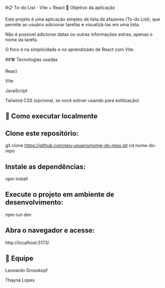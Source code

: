 #📋 To-do List - Vite + React
🎯 Objetivo da aplicação

Este projeto é uma aplicação simples de lista de afazeres (To-do List), que permite ao usuário adicionar tarefas e visualizá-las em uma lista.

Não é possível adicionar datas ou outras informações extras, apenas o nome da tarefa.

O foco é na simplicidade e no aprendizado de React com Vite.

##🛠️ Tecnologias usadas

React

Vite

JavaScript

Tailwind CSS
 (opcional, se você estiver usando para estilização)

## 🚀 Como executar localmente

## Clone este repositório:

git clone https://github.com/seu-usuario/nome-do-repo.git
cd nome-do-repo


## Instale as dependências:

npm install


## Execute o projeto em ambiente de desenvolvimento:

npm run dev


## Abra o navegador e acesse:

http://localhost:5173/

## 👥 Equipe

Leonardo Grosskopf 

Thayná Lopes 
